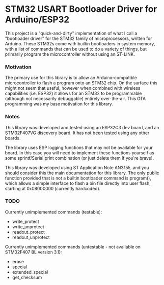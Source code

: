 # STM32 USART Bootloader Driver for Arduino/ESP32
This project is a "quick-and-dirty" implementation of what I call a "bootloader driver" for the STM32 family of microprocessors, written for Arduino. These STM32s come with builtin bootloaders in system memory, with a list of commands that can be used to do a variety of things, but primarily program the microcontroller without using an ST-LINK.

### Motivation

The primary use for this library is to allow an Arduino-compatible microcontroller to flash a program onto an STM32 chip. On the surface this might not seem that useful, however when combined with wireless capabilities (i.e. ESP32) it allows for an STM32 to be programmable (although not necessarily debuggable) entirely over-the-air. This OTA programming was my base motivation for this library.

### Notes

This library was developed and tested using an ESP32C3 dev board, and an STM32F407VG discovery board. It has not been tested using any other boards.

The library uses ESP logging functions that may not be available for your board. In this case you will need to implement these functions yourself as some sprintf/Serial.print combination (or just delete them if you're brave).

This library was developed using ST Application Note AN3155, and you should consider this the main documentation for this library. The only public function provided that is not a builtin bootloader command is program(), which allows a simple interface to flash a bin file directly into user flash, starting at 0x08000000 (currently hardcoded).

### TODO

Currently unimplemented commands (testable):
* write_protect
* write_unprotect
* readout_protect
* readout_unprotect

Currently unimplemented commands (untestable - not available on STM32F407 BL version 3.1):
* erase
* special
* extended_special
* get_checksum
